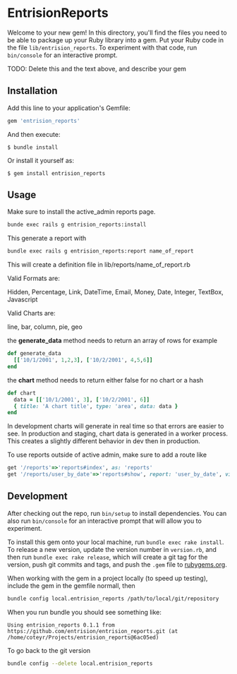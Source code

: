 # EntrisionReports

Welcome to your new gem! In this directory, you'll find the files you need to be able to package up your Ruby library into a gem. Put your Ruby code in the file `lib/entrision_reports`. To experiment with that code, run `bin/console` for an interactive prompt.

TODO: Delete this and the text above, and describe your gem

## Installation

Add this line to your application's Gemfile:

```ruby
gem 'entrision_reports'
```

And then execute:

    $ bundle install

Or install it yourself as:

    $ gem install entrision_reports

## Usage

Make sure to install the active_admin reports page.

```bash
bunde exec rails g entrision_reports:install

```

This generate a report with

```bash
bundle exec rails g entrision_reports:report name_of_report
```

This will create a definition file in lib/reports/name_of_report.rb

Valid Formats are:

Hidden, Percentage, Link, DateTime, Email, Money, Date, Integer, TextBox, Javascript

Valid Charts are:

line, bar, column, pie, geo

the **generate_data** method needs to return an array of rows for example

```ruby
def generate_data
  [['10/1/2001', 1,2,3], ['10/2/2001', 4,5,6]]
end

```

the **chart** method needs to return either false for no chart or a hash

```ruby
def chart
  data = [['10/1/2001', 3], ['10/2/2001', 6]]
  { title: 'A chart title', type: 'area', data: data }
end
```

In development charts will generate in real time so that errors are easier to see. In production and staging,
chart data is generated in a worker process. This creates a slightly different behavior in dev then in production.

To use reports outside of active admin, make sure to add a route like

```ruby
get '/reports'=>'reports#index', as: 'reports'
get '/reports/user_by_date'=>'reports#show', report: 'user_by_date', viewer: 'one_column', as: 'reports_user_by_date'
```

## Development

After checking out the repo, run `bin/setup` to install dependencies. You can also run `bin/console` for an interactive prompt that will allow you to experiment.

To install this gem onto your local machine, run `bundle exec rake install`. To release a new version, update the version number in `version.rb`, and then run `bundle exec rake release`, which will create a git tag for the version, push git commits and tags, and push the `.gem` file to [rubygems.org](https://rubygems.org).

When working with the gem in a project locally (to speed up testing), include the gem in the gemfile normall, then

```bash
bundle config local.entrision_reports /path/to/local/git/repository
```

When you run bundle you should see something like:

```plain
Using entrision_reports 0.1.1 from https://github.com/entrision/entrision_reports.git (at /home/coteyr/Projects/entrision_reports@6ac05ed)
```

To go back to the git version

```bash
bundle config --delete local.entrision_reports
```
